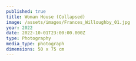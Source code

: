 ```yaml
---
published: true
title: Woman House (Collapsed)
image: /assets/images/Frances_Willoughby_01.jpg
year: 2022
date: 2022-10-01T23:00:00.000Z
type: Photography
media_type: photograph
dimensions: 50 x 75 cm
---
```


